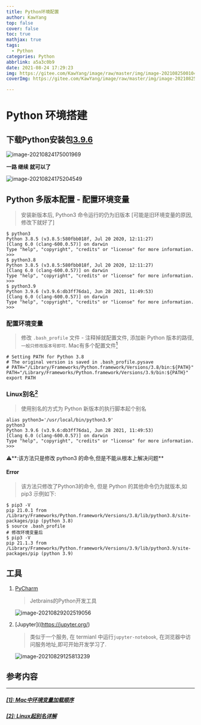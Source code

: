 ```yaml
---
title: Python环境配置
author: KawYang
top: false
cover: false
toc: true
mathjax: true
tags:
  - Python
categories: Python
abbrlink: a5a3c0b9
date: 2021-08-24 17:29:23
img: https://gitee.com/KawYang/image/raw/master/img/image-20210825001048350.png
coverImg: https://gitee.com/KawYang/image/raw/master/img/image-20210825001048350.png

---
```


# Python 环境搭建

## 下载Python安装包[3.9.6](https://www.python.org/downloads/)

![image-20210824175001969](https://gitee.com/KawYang/image/raw/master/img/image-20210824175001969.png)

**一路 继续 就可以了**

![image-20210824175204549](https://gitee.com/KawYang/image/raw/master/img/image-20210824175204549.png)

## Python 多版本配置 - 配置环境变量

>  安装新版本后, Python3 命令运行的仍为旧版本 [可能是旧环境变量的原因,修改下就好了]

```shell
$ python3                                                                                                                                      
Python 3.8.5 (v3.8.5:580fbb018f, Jul 20 2020, 12:11:27)
[Clang 6.0 (clang-600.0.57)] on darwin
Type "help", "copyright", "credits" or "license" for more information.
>>>
$ python3.8                                                                                                                                    
Python 3.8.5 (v3.8.5:580fbb018f, Jul 20 2020, 12:11:27)
[Clang 6.0 (clang-600.0.57)] on darwin
Type "help", "copyright", "credits" or "license" for more information.
>>> 
$ python3.9                                                                                                                                   
Python 3.9.6 (v3.9.6:db3ff76da1, Jun 28 2021, 11:49:53)
[Clang 6.0 (clang-600.0.57)] on darwin
Type "help", "copyright", "credits" or "license" for more information.
>>>
```

### 配置环境变量

> 修改 `.bash_profile` 文件 - 注释掉就配置文件, 添加新 Python 版本的路径,`一般只修改版本号即可`. Mac有多个配置文件[<sup>1</sup>](#refer-anchor-1)

```shell
# Setting PATH for Python 3.8
# The original version is saved in .bash_profile.pysave
# PATH="/Library/Frameworks/Python.framework/Versions/3.8/bin:${PATH}"
PATH="/Library/Frameworks/Python.framework/Versions/3.9/bin:${PATH}"
export PATH
```

### Linux别名[<sup>2</sup>](#refer-anchor-2)

> 使用别名的方式为 Python 新版本的执行脚本起个别名

```shell
alias python3='/usr/local/bin/python3.9'                                                                                                     
python3                                                                                                                                      
Python 3.9.6 (v3.9.6:db3ff76da1, Jun 28 2021, 11:49:53)
[Clang 6.0 (clang-600.0.57)] on darwin
Type "help", "copyright", "credits" or "license" for more information.
>>> 
```

⚠️**:该方法只是修改 python3 的命令,但是不能从根本上解决问题**

#### Error

> 该方法只修改了Python3的命令, 但是 Python 的其他命令仍为就版本,如 pip3 示例如下:

```shell
$ pip3 -V
pip 21.0.1 from /Library/Frameworks/Python.framework/Versions/3.8/lib/python3.8/site-packages/pip (python 3.8)
$ source .bash_profile 
# 修改环境变量后
$ pip3 -V                                                                                                                              
pip 21.1.3 from /Library/Frameworks/Python.framework/Versions/3.9/lib/python3.9/site-packages/pip (python 3.9)
```

## 工具

1. [PyCharm](https://www.jetbrains.com/pycharm/download/#section=mac)

   > Jetbrains的Python开发工具

   ![image-20210829202519056](https://gitee.com/KawYang/image/raw/master/img/image-20210829202519056.png)

   

2. [Jupyter]((https://jupyter.org/)

   > 类似于一个服务, 在 termianl 中运行`jupyter-notebook`, 在浏览器中访问服务地址,即可开始开发学习了.

   ![image-20210829125813239](https://gitee.com/KawYang/image/raw/master/img/image-20210829125813239.png)

## 参考内容

---

<h5 id ='refer-anchor-1'><a href ="https://www.cnblogs.com/songjianming/articles/12497740.htm">[1]: Mac中环境变量加载顺序</a></h5>   

<h5 id="refer-anchor-2"><a href ="https://blog.csdn.net/qq_44821149/article/details/104065460">[2]: Linux起别名详解</a></h5>   


